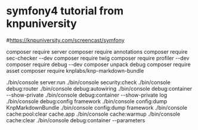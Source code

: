 # symfony4 tutorial from knpuniversity
#https://knpuniversity.com/screencast/symfony

composer require server
composer require annotations
composer require sec-checker --dev
composer require twig
composer require profiler --dev
composer require debug --dev
composer unpack debug
composer require asset
composer require knplabs/knp-markdown-bundle

./bin/console server:run
./bin/console security:check
./bin/console debug:router
./bin/console debug:autowiring
./bin/console debug:container --show-private
./bin/console debug:container --show-private log
./bin/console debug:config framework
./bin/console config:dump KnpMarkdownBundle
./bin/console config:dump framework
./bin/console cache:pool:clear cache.app
./bin/console cache:warmup
./bin/console cache:clear
./bin/console debug:container --parameters

